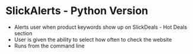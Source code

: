 # SlickAlerts - Python Version

- Alerts user when product keywords show up on SlickDeals - Hot Deals section
- User is given the ability to select how often to check the website
- Runs from the command line